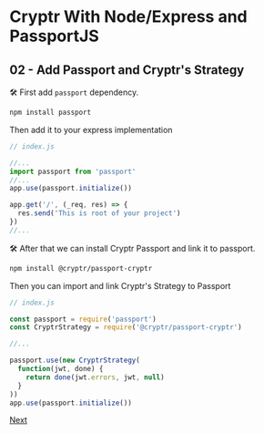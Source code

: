 # Cryptr With Node/Express and PassportJS

## 02 - Add Passport and Cryptr's Strategy

🛠️ First add `passport` dependency.

```bash
npm install passport
```

Then add it to your express implementation

```javascript
// index.js

//...
import passport from 'passport'
//...
app.use(passport.initialize())

app.get('/', (_req, res) => {
  res.send('This is root of your project')
})
//...
```

🛠️ After that we can install Cryptr Passport and link it to passport.

```bash
npm install @cryptr/passport-cryptr
```

Then you can import and link Cryptr's Strategy to Passport

```javascript
// index.js

const passport = require('passport')
const CryptrStrategy = require('@cryptr/passport-cryptr')

//...

passport.use(new CryptrStrategy(
  function(jwt, done) {
    return done(jwt.errors, jwt, null)
  }
))
app.use(passport.initialize())
```

[Next](https://github.com/cryptr-examples/cryptr-node-express-passport-sample/tree/03-securing-routes)